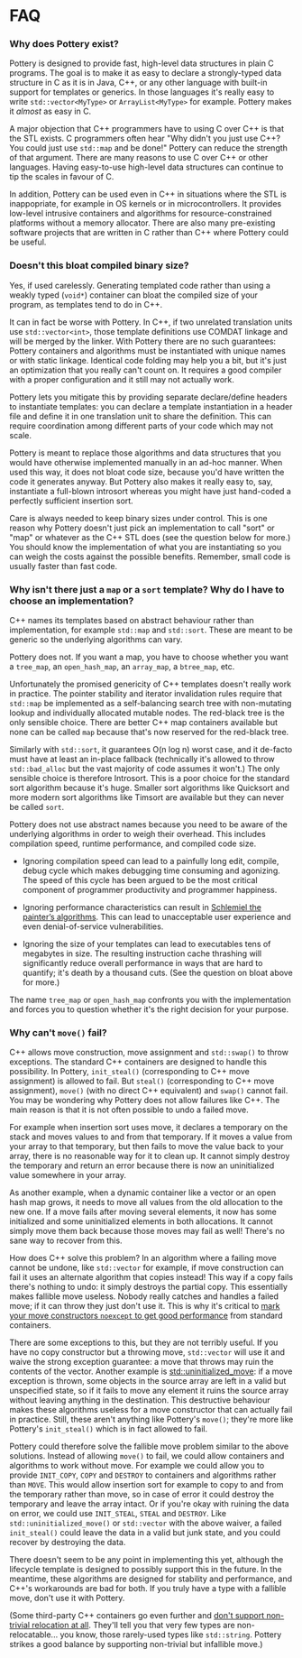 # FAQ



### Why does Pottery exist?

Pottery is designed to provide fast, high-level data structures in plain C programs. The goal is to make it as easy to declare a strongly-typed data structure in C as it is in Java, C++, or any other language with built-in support for templates or generics. In those languages it's really easy to write `std::vector<MyType>` or `ArrayList<MyType>` for example. Pottery makes it _almost_ as easy in C.

A major objection that C++ programmers have to using C over C++ is that the STL exists. C programmers often hear "Why didn't you just use C++? You could just use `std::map` and be done!" Pottery can reduce the strength of that argument. There are many reasons to use C over C++ or other languages. Having easy-to-use high-level data structures can continue to tip the scales in favour of C.

In addition, Pottery can be used even in C++ in situations where the STL is inappopriate, for example in OS kernels or in microcontrollers. It provides low-level intrusive containers and algorithms for resource-constrained platforms without a memory allocator. There are also many pre-existing software projects that are written in C rather than C++ where Pottery could be useful.



### Doesn't this bloat compiled binary size?

Yes, if used carelessly. Generating templated code rather than using a weakly typed (`void*`) container can bloat the compiled size of your program, as templates tend to do in C++.

It can in fact be worse with Pottery. In C++, if two unrelated translation units use `std::vector<int>`, those template definitions use COMDAT linkage and will be merged by the linker. With Pottery there are no such guarantees: Pottery containers and algorithms must be instantiated with unique names or with static linkage. Identical code folding may help you a bit, but it's just an optimization that you really can't count on. It requires a good compiler with a proper configuration and it still may not actually work.

Pottery lets you mitigate this by providing separate declare/define headers to instantiate templates: you can declare a template instantiation in a header file and define it in one translation unit to share the definition. This can require coordination among different parts of your code which may not scale.

Pottery is meant to replace those algorithms and data structures that you would have otherwise implemented manually in an ad-hoc manner. When used this way, it does not bloat code size, because you'd have written the code it generates anyway. But Pottery also makes it really easy to, say, instantiate a full-blown introsort whereas you might have just hand-coded a perfectly sufficient insertion sort.

Care is always needed to keep binary sizes under control. This is one reason why Pottery doesn't just pick an implementation to call "sort" or "map" or whatever as the C++ STL does (see the question below for more.) You should know the implementation of what you are instantiating so you can weigh the costs against the possible benefits. Remember, small code is usually faster than fast code.



### Why isn't there just a `map` or a `sort` template? Why do I have to choose an implementation?

C++ names its templates based on abstract behaviour rather than implementation, for example `std::map` and `std::sort`. These are meant to be generic so the underlying algorithms can vary.

Pottery does not. If you want a map, you have to choose whether you want a `tree_map`, an `open_hash_map`, an `array_map`, a `btree_map`, etc.

Unfortunately the promised genericity of C++ templates doesn't really work in practice. The pointer stability and iterator invalidation rules require that `std::map` be implemented as a self-balancing search tree with non-mutating lookup and individually allocated mutable nodes. The red-black tree is the only sensible choice. There are better C++ map containers available but none can be called `map` because that's now reserved for the red-black tree.

Similarly with `std::sort`, it guarantees O(n log n) worst case, and it de-facto must have at least an in-place fallback (technically it's allowed to throw `std::bad_alloc` but the vast majority of code assumes it won't.) The only sensible choice is therefore Introsort. This is a poor choice for the standard sort algorithm because it's huge. Smaller sort algorithms like Quicksort and more modern sort algorithms like Timsort are available but they can never be called `sort`.

Pottery does not use abstract names because you need to be aware of the underlying algorithms in order to weigh their overhead. This includes compilation speed, runtime performance, and compiled code size.

- Ignoring compilation speed can lead to a painfully long edit, compile, debug cycle which makes debugging time consuming and agonizing. The speed of this cycle has been argued to be the most critical component of programmer productivity and programmer happiness.

- Ignoring performance characteristics can result in [Schlemiel the painter’s algorithms](https://www.joelonsoftware.com/2001/12/11/back-to-basics/). This can lead to unacceptable user experience and even denial-of-service vulnerabilities.

- Ignoring the size of your templates can lead to executables tens of megabytes in size. The resulting instruction cache thrashing will significantly reduce overall performance in ways that are hard to quantify; it's death by a thousand cuts. (See the question on bloat above for more.)

The name `tree_map` or `open_hash_map` confronts you with the implementation and forces you to question whether it's the right decision for your purpose.



### Why can't `move()` fail?

C++ allows move construction, move assignment and `std::swap()` to throw exceptions. The standard C++ containers are designed to handle this possibility. In Pottery, `init_steal()` (corresponding to C++ move assignment) is allowed to fail. But `steal()` (corresponding to C++ move assignment), `move()` (with no direct C++ equivalent) and `swap()` cannot fail. You may be wondering why Pottery does not allow failures like C++. The main reason is that it is not often possible to undo a failed move.

For example when insertion sort uses move, it declares a temporary on the stack and moves values to and from that temporary. If it moves a value from your array to that temporary, but then fails to move the value back to your array, there is no reasonable way for it to clean up. It cannot simply destroy the temporary and return an error because there is now an uninitialized value somewhere in your array.

As another example, when a dynamic container like a vector or an open hash map grows, it needs to move all values from the old allocation to the new one. If a move fails after moving several elements, it now has some initialized and some uninitialized elements in both allocations. It cannot simply move them back because those moves may fail as well! There's no sane way to recover from this.

How does C++ solve this problem? In an algorithm where a failing move cannot be undone, like `std::vector` for example, if move construction can fail it uses an alternate algorithm that copies instead! This way if a copy fails there's nothing to undo: it simply destroys the partial copy. This essentially makes fallible move useless. Nobody really catches and handles a failed move; if it can throw they just don't use it. This is why it's critical to [mark your move constructors `noexcept` to get good performance](https://gieseanw.wordpress.com/2020/08/28/friendly-reminder-to-mark-your-move-constructors-noexcept/) from standard containers.

There are some exceptions to this, but they are not terribly useful. If you have no copy constructor but a throwing move, `std::vector` will use it and waive the strong exception guarantee: a move that throws may ruin the contents of the vector. Another example is [std::uninitialized_move](https://en.cppreference.com/w/cpp/memory/uninitialized_move): if a move exception is thrown, some objects in the source array are left in a valid but unspecified state, so if it fails to move any element it ruins the source array without leaving anything in the destination. This destructive behaviour makes these algorithms useless for a move constructor that can actually fail in practice. Still, these aren't anything like Pottery's `move()`; they're more like Pottery's `init_steal()` which is in fact allowed to fail.

Pottery could therefore solve the fallible move problem similar to the above solutions. Instead of allowing `move()` to fail, we could allow containers and algorithms to work without move. For example we could allow you to provide `INIT_COPY`, `COPY` and `DESTROY` to containers and algorithms rather than `MOVE`. This would allow insertion sort for example to copy to and from the temporary rather than move, so in case of error it could destroy the temporary and leave the array intact. Or if you're okay with ruining the data on error, we could use `INIT_STEAL`, `STEAL` and `DESTROY`. Like `std::uninitialized_move()` or `std::vector` with the above waiver, a failed `init_steal()` could leave the data in a valid but junk state, and you could recover by destroying the data.

There doesn't seem to be any point in implementing this yet, although the lifecycle template is designed to possibly support this in the future. In the meantime, these algorithms are designed for stability and performance, and C++'s workarounds are bad for both. If you truly have a type with a fallible move, don't use it with Pottery.

(Some third-party C++ containers go even further and [don't support non-trivial relocation at all](https://github.com/facebook/folly/blob/master/folly/docs/FBVector.md#object-relocation). They'll tell you that very few types are non-relocatable... you know, those rarely-used types like `std::string`. Pottery strikes a good balance by supporting non-trivial but infallible move.)
